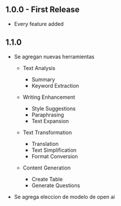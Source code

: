 ## 1.0.0 - First Release
* Every feature added

## 1.1.0
* Se agregan nuevas herramientas
  - Text Analysis
    - Summary
    - Keyword Extraction

  - Writing Enhancement
    - Style Suggestions
    - Paraphrasing
    - Text Expansion

  - Text Transformation
    - Translation
    - Text Simplification
    - Format Conversion

  - Content Generation
    - Create Table
    - Generate Questions

* Se agrega eleccion de modelo de open ai